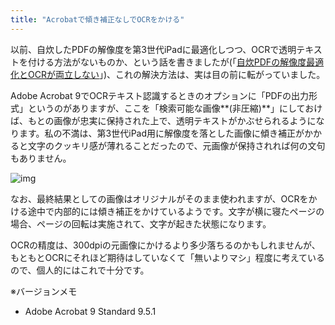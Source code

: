 ```yaml
---
title: "Acrobatで傾き補正なしでOCRをかける"
---
```


以前、自炊したPDFの解像度を第3世代iPadに最適化しつつ、OCRで透明テキストを付ける方法がないものか、という話を書きましたが(「[自炊PDFの解像度最適化とOCRが両立しない](20120408.html)」)、これの解決方法は、実は目の前に転がっていました。

Adobe Acrobat 9でOCRテキスト認識するときのオプションに「PDFの出力形式」というのがありますが、ここを「検索可能な画像**(非圧縮)**」にしておけば、もとの画像が忠実に保持された上で、透明テキストがかぶせられるようになります。私の不満は、第3世代iPad用に解像度を落とした画像に傾き補正がかかると文字のクッキリ感が薄れることだったので、元画像が保持されれば何の文句もありません。

![img](img/20120616-001.png)

なお、最終結果としての画像はオリジナルがそのまま使われますが、OCRをかける途中で内部的には傾き補正をかけているようです。文字が横に寝たページの場合、ページの回転は実施されて、文字が起きた状態になります。

OCRの精度は、300dpiの元画像にかけるより多少落ちるのかもしれませんが、もともとOCRにそれほど期待はしていなくて「無いよりマシ」程度に考えているので、個人的にはこれで十分です。

※バージョンメモ

- Adobe Acrobat 9 Standard 9.5.1
